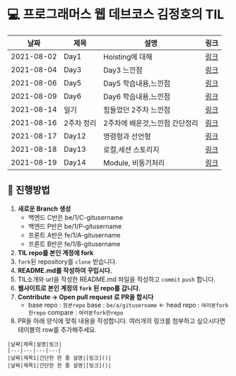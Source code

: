 # 💻 프로그래머스 웹 데브코스 김정호의 TIL

| 날짜       | 제목       | 설명                           | 링크                                           |
| ---------- | ---------- | ------------------------------ | ---------------------------------------------- |
| 2021-08-02 | Day1       | Hoisting에 대해                | [링크](https://velog.io/@flareon/TIL-Day-1)    |
| 2021-08-04 | Day3       | Day3 느낀점                    | [링크](https://velog.io/@flareon/TIL-DAY3)     |
| 2021-08-06 | Day5       | Day5 학습내용,느낀점           | [링크](https://velog.io/@flareon/TIL-Day5)     |
| 2021-08-09 | Day6       | Day6 학습내용,느낀점           | [링크](https://velog.io/@flareon/TIL-Day-6)    |
| 2021-08-14 | 일기       | 힘들었던 2주차 느낀점          | [링크](https://velog.io/@flareon/TIL)          |
| 2021-08-16 | 2주차 정리 | 2주차에 배운것,느낀점 간단정리 | [링크](https://velog.io/@flareon/TIL-xpdapdi6) |
| 2021-08-17 | Day12      | 명령형과 선언형                | [링크](https://velog.io/@flareon/TIL-Day10)    |
| 2021-08-18 | Day13      | 로컬,세션 스토리지             | [링크](https://velog.io/@flareon/TIL-Day-13)   |
| 2021-08-19 | Day14      | Module, 비동기처리             | [링크](https://velog.io/@flareon/TIL-Day-14)   |

## 🚀 진행방법

1. **새로운 Branch 생성**
   - 백엔드 C반은 be/1/C-gitusername
   - 백엔드 P반은 be/1/P-gitusername
   - 프론트 A반은 fe/1/A-gitusername
   - 프론트 B반은 fe/1/B-gitusername
2. **TIL repo를 본인 계정에 fork**
3. `fork`된 repository를 `clone` 받습니다.
4. **README.md를 작성하여 꾸밉시다.**
5. TIL소개와 url을 작성한 README.md 파일을 작성하고 `commit` `push` 합니다.
6. **웹사이트로 본인 계정의 `fork` 된 repo를 갑니다.**
7. **Contribute → Open pull request 로 PR을 합시다**
   - base repo : `원본repo` base : `be/a/gitusername` ← head repo : `여러분fork한repo` compare : `여러분fork한repo`
8. PR을 아래 양식에 맞춰 내용을 작성합니다.
   여러개의 링크를 첨부하고 싶으시다면 테이블의 row를 추가해주세요.

```
|날짜|제목|설명|링크|
|---|---|---|---|
|날짜|제목1|간단한 한 줄 설명|[링크]()|
|날짜|제목1|간단한 한 줄 설명|[링크]()|
```
